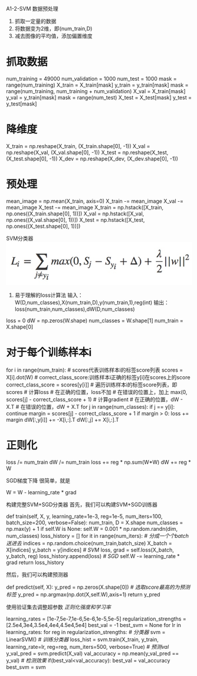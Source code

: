 A1-2-SVM
数据预处理
1. 抓取一定量的数据
2. 将数据变为2维，即(num_train,D)
3. 减去图像的平均值，添加偏置维度
>>>
# 抓取数据
num_training = 49000
num_validation = 1000
num_test = 1000
mask = range(num_training)
X_train = X_train[mask]
y_train = y_train[mask]
mask = range(num_training, num_training + num_validation)
X_val = X_train[mask]
y_val = y_train[mask]
mask = range(num_test)
X_test = X_test[mask]
y_test = y_test[mask]
# 降维度
X_train = np.reshape(X_train, (X_train.shape[0], -1))
X_val = np.reshape(X_val, (X_val.shape[0], -1))
X_test = np.reshape(X_test, (X_test.shape[0], -1))
X_dev = np.reshape(X_dev, (X_dev.shape[0], -1))
# 预处理
mean_image = np.mean(X_train, axis=0)
X_train -= mean_image
X_val -= mean_image
X_test -= mean_image
X_train = np.hstack([X_train, np.ones((X_train.shape[0], 1))])
X_val = np.hstack([X_val, np.ones((X_val.shape[0], 1))])
X_test = np.hstack([X_test, np.ones((X_test.shape[0], 1))])
>>>


SVM分类器
![](media/15254982025262/15254991785919.jpg)

1. 易于理解的loss计算法
输入：W(D,num_classes),X(num_train,D),y(num_train,1),reg(int)
输出：loss(num_train,num_classes),dW(D,num_classes)
>>>
loss = 0
dW = np.zeros(W.shape)
num_classes = W.shape[1]
num_train = X.shape[0]
# 对于每个训练样本i
for i in range(num_train):
    # scores代表训练样本i的标签score列表
    scores = X[i].dot(W)
    # correct_class_score:训练样本i正确的标签y[i]在scores上的score
    correct_class_score = scores[y[i]]
    # 遍历训练样本i的标签score列表，即scores
    # 计算loss
    # 在正确的位置，loss不加
    # 在错误的位置上，加上 max(0, scores[j] - correct_class_score + 1)
    # 计算gradient
    # 在正确的位置，dW - X.T
    # 在错误的位置，dW + X.T
    for j in range(num_classes):
        if j == y[i]:
            continue
        margin = scores[j] - correct_class_score + 1
        if margin > 0:
            loss += margin
            dW[:,y[i]] += -X[i,:].T
            dW[:,j] += X[i,:].T
# 正则化
loss /= num_train
dW /= num_train
loss += reg * np.sum(W*W)
dW += reg * W
>>>

SGD梯度下降
很简单，就是
>>>
W = W - learning_rate * grad
>>>

构建完整SVM+SGD分类器
首先，我们可以构建SVM+SGD训练器
>>>
def train(self, X, y, learning_rate=1e-3, reg=1e-5, num_iters=100,
batch_size=200, verbose=False):
    num_train, D = X.shape
    num_classes = np.max(y) + 1
    if self.W is None:
        self.W = 0.001 * np.random.randn(dim, num_classes)
    loss_history = []
    for it in range(num_iters): 
        *# 分成一个个batch送进去*
        indices = np.random.choice(num_train,batch_size)
        X_batch = X[indices]
        y_batch = y[indices]
        *# SVM*
        loss, grad = self.loss(X_batch, y_batch, reg)
        loss_history.append(loss)
        *# SGD*
        self.W -= learning_rate * grad
    return loss_history
>>>
然后，我们可以构建预测器
>>>
def predict(self, X):
    y_pred = np.zeros(X.shape[0])
    *# 选取score最高的为预测标签*
    y_pred = np.argmax(np.dot(X,self.W),axis=1)
    return y_pred
>>>



使用验证集去调整超参数
*正则化强度和学习率*
>>>
learning_rates = [1e-7,5e-7,1e-6,5e-6,1e-5,5e-5]
regularization_strengths = [2.5e4,3e4,3.5e4,4e4,4.5e4,5e4]
best_val = -1 
best_svm = None
for lr in learning_rates:
    for reg in regularization_strengths:
        *# 分类器*
        svm = LinearSVM()
        *# 训练分类器*
        loss_hist = svm.train(X_train, y_train, learning_rate=lr, reg=reg,
                      num_iters=500, verbose=True)
        *# 预测val*
        y_val_pred = svm.predict(X_val)
        val_accuracy = np.mean(y_val_pred == y_val)
        *# 检测效果*
        if(best_val<val_accuracy):
        best_val = val_accuracy
        best_svm = svm
>>>



